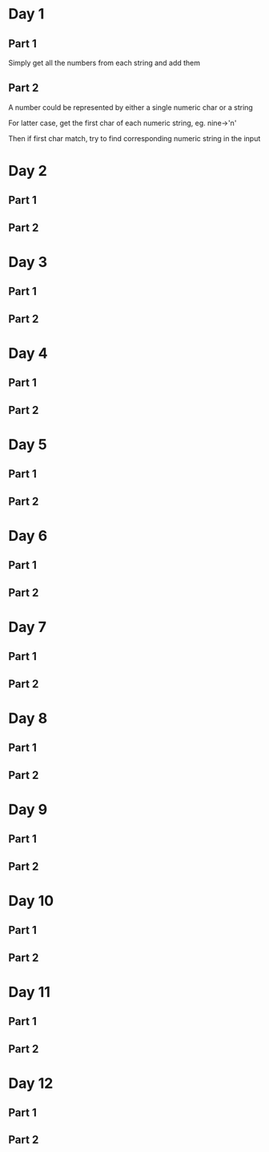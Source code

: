 # Day 1 
## Part 1
Simply get all the numbers from each string and add them

## Part 2
A number could be represented by either a single numeric char or a string

For latter case, get the first char of each numeric string, eg. nine->'n'

Then if first char match, try to find corresponding numeric string in the input

# Day 2
## Part 1
## Part 2

# Day 3
## Part 1
## Part 2

# Day 4
## Part 1
## Part 2

# Day 5
## Part 1
## Part 2

# Day 6
## Part 1
## Part 2

# Day 7
## Part 1
## Part 2

# Day 8
## Part 1
## Part 2

# Day 9
## Part 1
## Part 2

# Day 10
## Part 1
## Part 2

# Day 11
## Part 1
## Part 2

# Day 12
## Part 1
## Part 2


